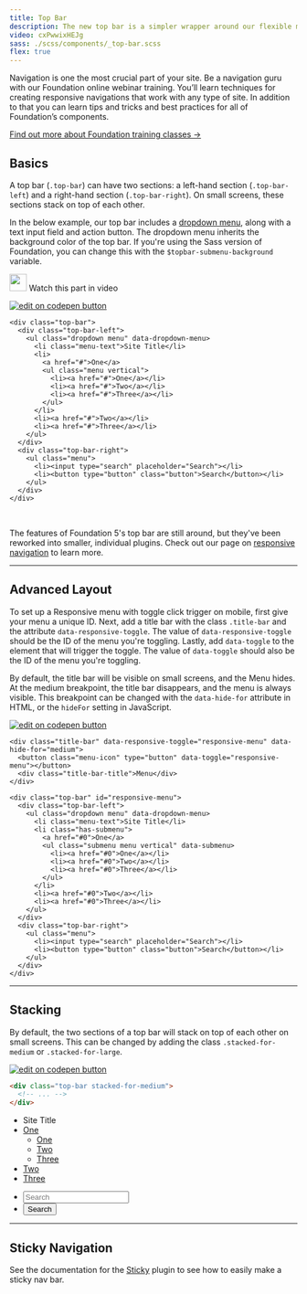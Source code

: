 ```yaml
---
title: Top Bar
description: The new top bar is a simpler wrapper around our flexible menu components.
video: cxPwwixHEJg
sass: ./scss/components/_top-bar.scss
flex: true
---
```


<div class="callout training-callout">
  <p>Navigation is one the most crucial part of your site. Be a navigation guru with our Foundation online webinar training. You’ll learn techniques for creating responsive navigations that work with any type of site. In addition to that you can learn tips and tricks and best practices for all of Foundation’s components.</p>
  <a href="https://zurb.com/university/foundation-intro" target="_blank">Find out more about Foundation training classes →</a>
</div>

## Basics

A top bar (`.top-bar`) can have two sections: a left-hand section (`.top-bar-left`) and a right-hand section (`.top-bar-right`). On small screens, these sections stack on top of each other.

In the below example, our top bar includes a [dropdown menu](dropdown-menu.html), along with a text input field and action button. The dropdown menu inherits the background color of the top bar. If you're using the Sass version of Foundation, you can change this with the `$topbar-submenu-background` variable.

<p>
  <a class="" data-open-video="0:58"><img src="{{root}}assets/img/icons/watch-video-icon.svg" class="video-icon" height="30" width="30" alt=""> Watch this part in video</a>
</p>

<div class="docs-codepen-container">
  <a class="codepen-logo-link" href="https://codepen.io/IamManchanda/pen/eWrwKP?editors=1000" target="_blank"><img src="{{root}}assets/img/logos/edit-in-browser.svg" class="" height="" width="" alt="edit on codepen button"></a>
</div>

```html_example
<div class="top-bar">
  <div class="top-bar-left">
    <ul class="dropdown menu" data-dropdown-menu>
      <li class="menu-text">Site Title</li>
      <li>
        <a href="#">One</a>
        <ul class="menu vertical">
          <li><a href="#">One</a></li>
          <li><a href="#">Two</a></li>
          <li><a href="#">Three</a></li>
        </ul>
      </li>
      <li><a href="#">Two</a></li>
      <li><a href="#">Three</a></li>
    </ul>
  </div>
  <div class="top-bar-right">
    <ul class="menu">
      <li><input type="search" placeholder="Search"></li>
      <li><button type="button" class="button">Search</button></li>
    </ul>
  </div>
</div>
```

<br>

<div class="primary callout">
  <p>The features of Foundation 5's top bar are still around, but they've been reworked into smaller, individual plugins. Check out our page on <a href="responsive-navigation.html">responsive navigation</a> to learn more.</p>
</div>

---

## Advanced Layout

<p>To set up a Responsive menu with toggle click trigger on mobile, first give your menu a unique ID. Next, add a title bar with the class <code>.title-bar</code> and the attribute <code>data-responsive-toggle</code>. The value of <code>data-responsive-toggle</code> should be the ID of the menu you're toggling. Lastly, add <code>data-toggle</code> to the element that will trigger the toggle. The value of <code>data-toggle</code> should also be the ID of the menu you're toggling.</p>

<p>By default, the title bar will be visible on small screens, and the Menu hides. At the medium breakpoint, the title bar disappears, and the menu is always visible. This breakpoint can be changed with the <code>data-hide-for</code> attribute in HTML, or the <code>hideFor</code> setting in JavaScript.</p>

<div class="docs-codepen-container">
  <a class="codepen-logo-link" href="https://codepen.io/IamManchanda/pen/LymroM?editors=1000" target="_blank"><img src="{{root}}assets/img/logos/edit-in-browser.svg" class="" height="" width="" alt="edit on codepen button"></a>
</div>

```html_example
<div class="title-bar" data-responsive-toggle="responsive-menu" data-hide-for="medium">
  <button class="menu-icon" type="button" data-toggle="responsive-menu"></button>
  <div class="title-bar-title">Menu</div>
</div>

<div class="top-bar" id="responsive-menu">
  <div class="top-bar-left">
    <ul class="dropdown menu" data-dropdown-menu>
      <li class="menu-text">Site Title</li>
      <li class="has-submenu">
        <a href="#0">One</a>
        <ul class="submenu menu vertical" data-submenu>
          <li><a href="#0">One</a></li>
          <li><a href="#0">Two</a></li>
          <li><a href="#0">Three</a></li>
        </ul>
      </li>
      <li><a href="#0">Two</a></li>
      <li><a href="#0">Three</a></li>
    </ul>
  </div>
  <div class="top-bar-right">
    <ul class="menu">
      <li><input type="search" placeholder="Search"></li>
      <li><button type="button" class="button">Search</button></li>
    </ul>
  </div>
</div>
```

---

## Stacking

By default, the two sections of a top bar will stack on top of each other on small screens. This can be changed by adding the class `.stacked-for-medium` or `.stacked-for-large`.

<div class="docs-codepen-container">
  <a class="codepen-logo-link" href="https://codepen.io/IamManchanda/pen/XRYbZa?editors=1000" target="_blank"><img src="{{root}}assets/img/logos/edit-in-browser.svg" class="" height="" width="" alt="edit on codepen button"></a>
</div>

```html
<div class="top-bar stacked-for-medium">
  <!-- ... -->
</div>
```

<div class="top-bar stacked-for-medium">
  <div class="top-bar-left">
    <ul class="dropdown menu" data-dropdown-menu>
      <li class="menu-text">Site Title</li>
      <li>
        <a href="#">One</a>
        <ul class="menu vertical">
          <li><a href="#">One</a></li>
          <li><a href="#">Two</a></li>
          <li><a href="#">Three</a></li>
        </ul>
      </li>
      <li><a href="#">Two</a></li>
      <li><a href="#">Three</a></li>
    </ul>
  </div>
  <div class="top-bar-right">
    <ul class="menu">
      <li><input type="search" placeholder="Search"></li>
      <li><button type="button" class="button">Search</button></li>
    </ul>
  </div>
</div>

---

## Sticky Navigation

See the documentation for the [Sticky](sticky.html#sticky-navigation) plugin to see how to easily make a sticky nav bar.
